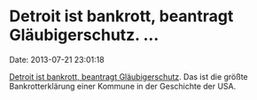 Detroit ist bankrott, beantragt Gläubigerschutz. \...
=====================================================

Date: 2013-07-21 23:01:18

[Detroit ist bankrott, beantragt
Gläubigerschutz](http://www.forbes.com/sites/spleverage/2013/07/18/detroit-files-for-chapter-9-largest-ever-municipal-bankruptcy/).
Das ist die größte Bankrotterklärung einer Kommune in der Geschichte der
USA.
